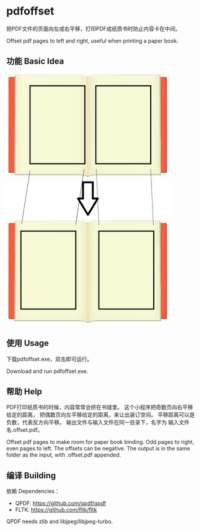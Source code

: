 # pdfoffset

把PDF文件的页面向左或右平移，打印PDF成纸质书时防止内容卡在中间。

Offset pdf pages to left and right, useful when printing a paper book.

## 功能 Basic Idea

![misc/doc.png](misc/doc.png)

## 使用 Usage
下载pdfoffset.exe，双击即可运行。

Download and run pdfoffset.exe. 

## 帮助 Help
PDF打印纸质书的时候，内容常常会挤在书缝里。
这个小程序把奇数页向右平移给定的距离，
把偶数页向左平移给定的距离，来让出装订空间。
平移距离可以是负数，代表反方向平移。
输出文件与输入文件在同一目录下，名字为
输入文件名.offset.pdf。

Offset pdf pages to make room for paper book binding.
Odd pages to right, even pages to left.
The offsets can be negative.
The output is in the same folder as the input, with
.offset.pdf appended.

## 编译 Building
依赖 Dependencies：

* QPDF: https://github.com/qpdf/qpdf
* FLTK: https://github.com/fltk/fltk

QPDF needs zlib and libjpeg/libjpeg-turbo.
